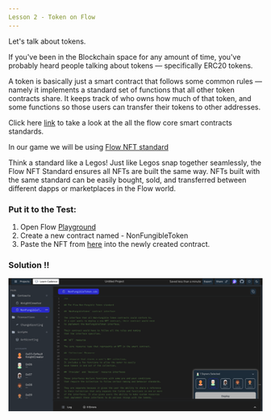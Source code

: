 ```yaml
---
Lesson 2 - Token on Flow
---
```


Let's talk about tokens.

If you've been in the Blockchain space for any amount of time, you've probably heard people talking about tokens — specifically ERC20 tokens.

A token is basically just a smart contract that follows some common rules — namely it implements a standard set of functions that all other token contracts share. It keeps track of who owns how much of that token, and some functions so those users can transfer their tokens to other addresses.

Click here [link](https://developers.flow.com/build/core-contracts) to take a look at the all the flow core smart contracts standards.

In our game we will be using [Flow NFT standard](https://developers.flow.com/build/core-contracts/non-fungible-token)

Think a standard like a Legos! Just like Legos snap together seamlessly, the Flow NFT Standard ensures all NFTs are built the same way. NFTs built with the same standard can be easily bought, sold, and transferred between different dapps or marketplaces in the Flow world.

### **Put it to the Test:**

1. Open Flow [Playground](https://play.flow.com/)
2. Create a new contract named - NonFungibleToken
3. Paste the NFT from [here](https://testnet.flowdiver.io/contract/A.631e88ae7f1d7c20.NonFungibleToken?tab=deployments) into the newly created contract.

### Solution !!

![Alt text](image-1.png)
